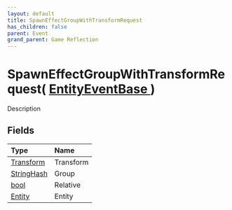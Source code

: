 ```yaml
---
layout: default
title: SpawnEffectGroupWithTransformRequest
has_children: false
parent: Event
grand_parent: Game Reflection
---
```

# SpawnEffectGroupWithTransformRequest( [ EntityEventBase ](/docs/game-reflection/events/entity_event_base) )
Description 

## Fields

| Type | Name |
|:-------------|:--------------|
| [Transform](/docs/game-reflection/classes/transform) | Transform |
| [StringHash](/docs/game-reflection/classes/string_hash) | Group |
| [bool](/docs/game-reflection/components/bool) | Relative |
| [Entity](/docs/game-reflection/classes/entity) | Entity |


